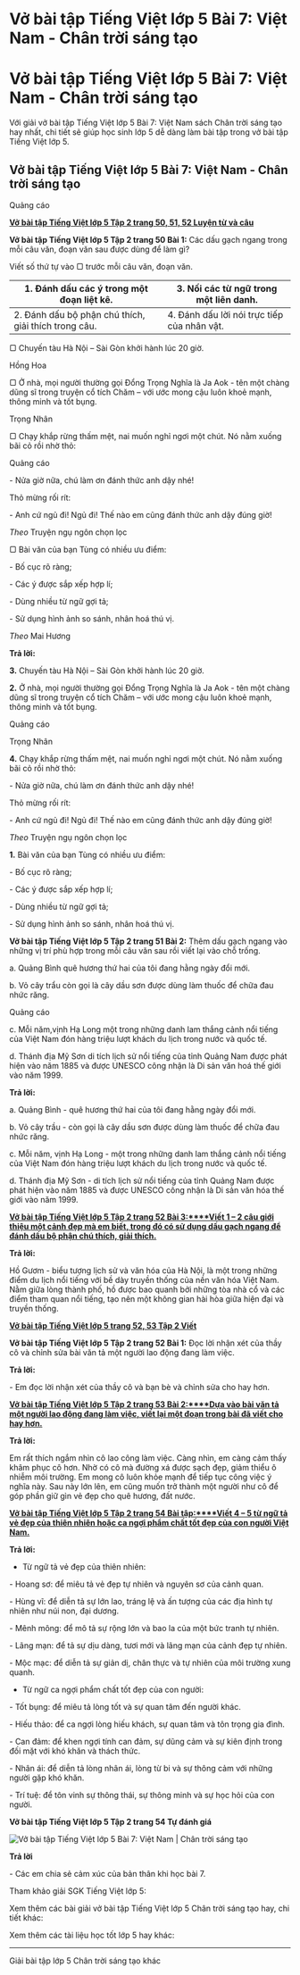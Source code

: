 # Vở bài tập Tiếng Việt lớp 5 Bài 7: Việt Nam - Chân trời sáng tạo

# Vở bài tập Tiếng Việt lớp 5 Bài 7: Việt Nam - Chân trời sáng tạo

Với giải vở bài tập Tiếng Việt lớp 5 Bài 7: Việt Nam sách Chân trời sáng tạo hay nhất, chi tiết sẽ giúp học sinh lớp 5 dễ dàng làm bài tập trong vở bài tập Tiếng Việt lớp 5.

## Vở bài tập Tiếng Việt lớp 5 Bài 7: Việt Nam - Chân trời sáng tạo

Quảng cáo

[**Vở bài tập Tiếng Việt lớp 5 Tập 2 trang 50, 51, 52 Luyện từ và câu**](https://vietjack.com/vbt-tieng-viet-5-ct/luyen-tu-va-cau-trang-50-vbt-tieng-viet-5-tap-2.jsp)

**Vở bài tập Tiếng Việt lớp 5 Tập 2 trang 50 Bài 1:** Các dấu gạch ngang trong mỗi câu văn, đoạn văn sau được dùng để làm gì?

Viết số thứ tự vào ▢ trước mỗi câu văn, đoạn văn.

1\. Đánh dấu các ý trong một đoạn liệt kê. | 3\. Nối các từ ngữ trong một liên danh.  
---|---  
2\. Đánh dấu bộ phận chú thích, giải thích trong câu. | 4\. Đánh dấu lời nói trực tiếp của nhân vật.  
  
▢ Chuyến tàu Hà Nội – Sài Gòn khởi hành lúc 20 giờ.

Hồng Hoa

▢ Ở nhà, mọi người thường gọi Đổng Trọng Nghĩa là Ja Aok - tên một chàng dũng sĩ trong truyện cổ tích Chăm – với ước mong cậu luôn khoẻ mạnh, thông minh và tốt bụng.

Trọng Nhân

▢ Chạy khắp rừng thấm mệt, nai muốn nghỉ ngơi một chút. Nó nằm xuống bãi cỏ rồi nhờ thỏ:

Quảng cáo

\- Nửa giờ nữa, chú làm ơn đánh thức anh dậy nhé!

Thỏ mừng rối rít:

\- Anh cứ ngủ đi! Ngủ đi! Thế nào em cũng đánh thức anh dậy đúng giờ!

_Theo_ Truyện ngụ ngôn chọn lọc

▢ Bài văn của bạn Tùng có nhiều ưu điểm:

\- Bố cục rõ ràng;

\- Các ý được sắp xếp hợp lí;

\- Dùng nhiều từ ngữ gợi tả;

\- Sử dụng hình ảnh so sánh, nhân hoá thú vị.

_Theo_ Mai Hương

**Trả lời:**

**3.** Chuyến tàu Hà Nội – Sài Gòn khởi hành lúc 20 giờ.

**2.** Ở nhà, mọi người thường gọi Đổng Trọng Nghĩa là Ja Aok - tên một chàng dũng sĩ trong truyện cổ tích Chăm – với ước mong cậu luôn khoẻ mạnh, thông minh và tốt bụng.

Quảng cáo

Trọng Nhân

**4.** Chạy khắp rừng thấm mệt, nai muốn nghỉ ngơi một chút. Nó nằm xuống bãi cỏ rồi nhờ thỏ:

\- Nửa giờ nữa, chú làm ơn đánh thức anh dậy nhé!

Thỏ mừng rối rít:

\- Anh cứ ngủ đi! Ngủ đi! Thế nào em cũng đánh thức anh dậy đúng giờ!

_Theo_ Truyện ngụ ngôn chọn lọc

**1.** Bài văn của bạn Tùng có nhiều ưu điểm:

\- Bố cục rõ ràng;

\- Các ý được sắp xếp hợp lí;

\- Dùng nhiều từ ngữ gợi tả;

\- Sử dụng hình ảnh so sánh, nhân hoá thú vị.

**Vở bài tập Tiếng Việt lớp 5 Tập 2 trang 51 Bài 2:** Thêm dấu gạch ngang vào những vị trí phù hợp trong mỗi câu văn sau rồi viết lại vào chỗ trống.

a. Quảng Bình quê hương thứ hai của tôi đang hằng ngày đổi mới.

b. Vỏ cây trẩu còn gọi là cây dầu sơn được dùng làm thuốc để chữa đau nhức răng.

Quảng cáo

c. Mỗi năm,vịnh Hạ Long một trong những danh lam thắng cảnh nổi tiếng của Việt Nam đón hàng triệu lượt khách du lịch trong nước và quốc tế.

d. Thánh địa Mỹ Sơn di tích lịch sử nổi tiếng của tỉnh Quảng Nam được phát hiện vào năm 1885 và được UNESCO công nhận là Di sản văn hoá thế giới vào năm 1999.

**Trả lời:**

a. Quảng Bình - quê hương thứ hai của tôi đang hằng ngày đổi mới.

b. Vỏ cây trầu - còn gọi là cây dầu sơn được dùng làm thuốc để chữa đau nhức răng.

c. Mỗi năm, vịnh Hạ Long - một trong những danh lam thắng cảnh nổi tiếng của Việt Nam đón hàng triệu lượt khách du lịch trong nước và quốc tế.

d. Thánh địa Mỹ Sơn - di tích lịch sử nổi tiếng của tỉnh Quảng Nam được phát hiện vào năm 1885 và được UNESCO công nhận là Di sản văn hóa thế giới vào năm 1999.

[**Vở bài tập Tiếng Việt lớp 5 Tập 2 trang 52 Bài 3:****Viết 1 – 2 câu giới thiệu một cảnh đẹp mà em biết, trong đó có sử dụng dấu gạch ngang để đánh dấu bộ phận chú thích, giải thích.**](https://vietjack.com/vbt-tieng-viet-5-ct/viet-1-2-cau-gioi-thieu-mot-canh-dep-ma-em-biet-trong-do-co-vm.jsp)

**Trả lời:**

Hồ Gươm - biểu tượng lịch sử và văn hóa của Hà Nội, là một trong những điểm du lịch nổi tiếng với bề dày truyền thống của nền văn hóa Việt Nam. Nằm giữa lòng thành phố, hồ được bao quanh bởi những tòa nhà cổ và các điểm tham quan nổi tiếng, tạo nên một không gian hài hòa giữa hiện đại và truyền thống.

[**Vở bài tập Tiếng Việt lớp 5 trang 52, 53 Tập 2 Viết**](https://vietjack.com/vbt-tieng-viet-5-ct/viet-trang-52-vbt-tieng-viet-5-tap-2.jsp)

**Vở bài tập Tiếng Việt lớp 5 Tập 2 trang 52 Bài 1:** Đọc lời nhận xét của thầy cô và chỉnh sửa bài văn tả một người lao động đang làm việc.

**Trả lời:**

\- Em đọc lời nhận xét của thầy cô và bạn bè và chỉnh sửa cho hay hơn.

[**Vở bài tập Tiếng Việt lớp 5 Tập 2 trang 53 Bài 2:****Dựa vào bài văn tả một người lao động đang làm việc, viết lại một đoạn trong bài đã viết cho hay hơn.**](https://vietjack.com/vbt-tieng-viet-5-ct/dua-vao-bai-van-ta-mot-nguoi-lao-dong-dang-lam-viec-viet-lai-vm.jsp)

**Trả lời:**

Em rất thích ngắm nhìn cô lao công làm việc. Càng nhìn, em càng cảm thấy khâm phục cô hơn. Nhờ có cô mà đường xá được sạch đẹp, giảm thiểu ô nhiễm môi trường. Em mong cô luôn khỏe mạnh để tiếp tục công việc ý nghĩa này. Sau này lớn lên, em cũng muốn trở thành một người như cô để góp phần giữ gìn vẻ đẹp cho quê hương, đất nước.

[**Vở bài tập Tiếng Việt lớp 5 Tập 2 trang 54 Bài tập:****Viết 4 – 5 từ ngữ tả vẻ đẹp của thiên nhiên hoặc ca ngợi phẩm chất tốt đẹp của con người Việt Nam.**](https://vietjack.com/vbt-tieng-viet-5-ct/viet-4-5-tu-ngu-ta-ve-dep-cua-thien-nhien-hoac-ca-ngoi-vm.jsp)

**Trả lời:**

* Từ ngữ tả vẻ đẹp của thiên nhiên:

\- Hoang sơ: để miêu tả vẻ đẹp tự nhiên và nguyên sơ của cảnh quan.

\- Hùng vĩ: để diễn tả sự lớn lao, tráng lệ và ấn tượng của các địa hình tự nhiên như núi non, đại dương.

\- Mênh mông: để mô tả sự rộng lớn và bao la của một bức tranh tự nhiên.

\- Lãng mạn: để tả sự dịu dàng, tươi mới và lãng mạn của cảnh đẹp tự nhiên.

\- Mộc mạc: để diễn tả sự giản dị, chân thực và tự nhiên của môi trường xung quanh.

* Từ ngữ ca ngợi phẩm chất tốt đẹp của con người:

\- Tốt bụng: để miêu tả lòng tốt và sự quan tâm đến người khác.

\- Hiếu thảo: để ca ngợi lòng hiếu khách, sự quan tâm và tôn trọng gia đình.

\- Can đảm: để khen ngợi tính can đảm, sự dũng cảm và sự kiên định trong đối mặt với khó khăn và thách thức.

\- Nhân ái: để diễn tả lòng nhân ái, lòng từ bi và sự thông cảm với những người gặp khó khăn.

\- Trí tuệ: để tôn vinh sự thông thái, sự thông minh và sự học hỏi của con người.

**Vở bài tập Tiếng Việt lớp 5 Tập 2 trang 54 Tự đánh giá**

![Vở bài tập Tiếng Việt lớp 5 Bài 7: Việt Nam | Chân trời sáng tạo](https://vietjack.com/vbt-tieng-viet-5-ct/images/bai-7-viet-nam-236788.PNG)

**Trả lời**

\- Các em chia sẻ cảm xúc của bản thân khi học bài 7.

Tham khảo giải SGK Tiếng Việt lớp 5:

Xem thêm các bài giải vở bài tập Tiếng Việt lớp 5 Chân trời sáng tạo hay, chi tiết khác:

Xem thêm các tài liệu học tốt lớp 5 hay khác:

* * *

Giải bài tập lớp 5 Chân trời sáng tạo khác
